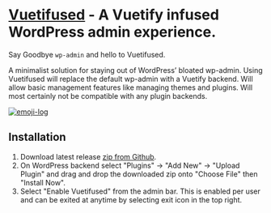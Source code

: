 # [Vuetifused](https://vuetifused.com) - A Vuetify infused WordPress admin experience.

Say Goodbye `wp-admin` and hello to Vuetifused.


A minimalist solution for staying out of WordPress’ bloated wp-admin. Using Vuetifused will replace the default wp-admin with a Vuetify backend. Will allow basic management features like managing themes and plugins. Will most certainly not be compatible with any plugin backends.

[![emoji-log](https://cdn.rawgit.com/ahmadawais/stuff/ca97874/emoji-log/flat.svg)](https://github.com/ahmadawais/Emoji-Log/)


## Installation

1. Download latest release [zip from Github](https://github.com/austinginder/vuetifused/releases).
2. On WordPress backend select "Plugins" -> "Add New" -> "Upload Plugin" and drag and drop the downloaded zip onto "Choose File" then "Install Now".
3. Select "Enable Vuetifused" from the admin bar. This is enabled per user and can be exited at anytime by selecting exit icon in the top right.